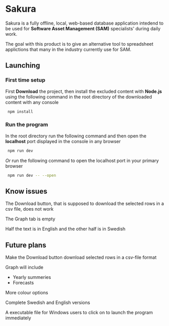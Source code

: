 # Sakura

Sakura is a fully offline, local, web-based database application intedend to be used for **Software Asset Management (SAM)** specialists' during daily work.

The goal with this product is to give an alternative tool to spreadsheet applictions that many in the industry currently use for SAM.

## Launching

### First time setup

First **Download** the project, then install the excluded content with **Node.js** using the following command in the root directory of the downloaded content with any console

```bash
 npm install
```
### Run the program

In the root directory run the following command and then open the **localhost** port displayed in the console in any browser

```bash
 npm run dev
```

*Or* run the following command to open the localhost port in your primary browser

```bash
 npm run dev -- --open
```

## Know issues

The Download button, that is supposed to download the selected rows in a csv file, does not work

The Graph tab is empty

Half the text is in English and the other half is in Swedish

## Future plans

Make the Download button download selected rows in a csv-file format

Graph will include
 - Yearly summeries
 - Forecasts

More colour options

Complete Swedish and English versions

A executable file for Windows users to click on to launch the program immediately
